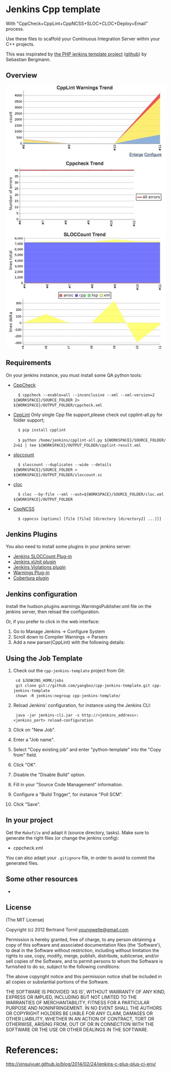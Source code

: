 # Jenkins Cpp template

With "CppCheck+CppLint+CppNCSS+SLOC+CLOC+Deploy+Email" process.

Use these files to scaffold your Continuous Integration Server within your C++ projects.

This was inspirated by [the PHP jenkins template project](http://jenkins-php.org/) ([github](https://github.com/sebastianbergmann/php-jenkins-template)) by Sebastian Bergmann.

## Overview

![Jenkins-Cpp-Overview](https://raw.githubusercontent.com/yangboz/cpp-jenkins-template/master/Jenkins-cpp-overview.jpg "Jenkins-Cpp-Overview") 

## Requirements

On your jenkins instance, you must install some QA python tools:

* [CppCheck](https://github.com/danmar/cppcheck)

        $ cppcheck --enable=all --inconclusive --xml --xml-version=2 ${WORKSPACE}/SOURCE_FOLDER 2> ${WORKSPACE}/OUTPUT_FOLDER/cppcheck.xml
        
* [CppLint](https://pypi.python.org/pypi/cpplint) Only single Cpp file support,please check out cpplint-all.py for folder support;
        
        $ pip install cpplint

        $ python /home/jenkins/cpplint-all.py ${WORKSPACE}/SOURCE_FOLDER/ 2>&1 | tee ${WORKSPACE}/OUTPUT_FOLDER/cpplint-result.xml    
        
* [sloccount](https://wiki.jenkins-ci.org/display/JENKINS/SLOCCount+Plugin)

        $ sloccount --duplicates --wide --details ${WORKSPACE}/SOURCE_FOLDER > ${WORKSPACE}/OUTPUT_FOLDER/sloccount.sc  
* [cloc](https://wiki.jenkins-ci.org/display/JENKINS/SLOCCount+Plugin)

        $ cloc --by-file --xml --out=${WORKSPACE}/SOURCE_FOLDER/cloc.xml ${WORKSPACE}/OUTPUT_FOLDER
        
* [CppNCSS](http://cppncss.sourceforge.net/)

        $ cppncss [options] [file [file2 [directory [directory2] ...]]]

## Jenkins Plugins

You also need to install some plugins in your jenkins server:

* [Jenkins SLOCCount Plug-in](http://wiki.jenkins-ci.org/display/JENKINS/SLOCCount+Plugin)
* [Jenkins xUnit plugin](http://wiki.jenkins-ci.org/display/JENKINS/xUnit+Plugin)
* [Jenkins Violations plugin](http://wiki.jenkins-ci.org/display/JENKINS/Violations)
* [Warnings Plug-in](https://wiki.jenkins-ci.org/display/JENKINS/Warnings+Plugin)
* [Cobertura plugin](https://wiki.jenkins-ci.org/display/JENKINS/Cobertura+Plugin)


## Jenkins configuration

Install the hudson.plugins.warnings.WarningsPublisher.xml file on the jenkins server, then reload the configuration.

Or, if you prefer to click in the web interface:

1. Go to Manage Jenkins -> Configure System
2. Scroll down to Compiler Warnings -> Parsers
3. Add a new parser(CppLint) with the following details:



## Using the Job Template

1. Check out the `cpp-jenkins-template` project from Git:

        cd $JENKINS_HOME/jobs
        git clone git://github.com/yangboz/cpp-jenkins-template.git cpp-jenkins-template
        chown -R jenkins:nogroup cpp-jenkins-template/

2. Reload Jenkins' configuration, for instance using the Jenkins CLI:

        java -jar jenkins-cli.jar -s http://<jenkins_address>:<jenkins_port> reload-configuration

3. Click on "New Job".

4. Enter a "Job name".

5. Select "Copy existing job" and enter "python-template" into the "Copy from" field.

6. Click "OK".

7. Disable the "Disable Build" option.

8. Fill in your "Source Code Management" information.

9. Configure a "Build Trigger", for instance "Poll SCM".

10. Click "Save".


## In your project

Get the `Makefile` and adapt it (source directory, tasks). Make sure to generate the right files (or change the jenkins config):

* cppcheck.xml

You can also adapt your `.gitignore` file, in order to avoid to commit the generated files.


## Some other resources

* 


## License

(The MIT License)

Copyright (c) 2012 Bertrand Tornil <youngwelle@gmail.com>

Permission is hereby granted, free of charge, to any person obtaining a copy of this software and associated documentation files (the 'Software'), to deal in the Software without restriction, including without limitation the rights to use, copy, modify, merge, publish, distribute, sublicense, and/or sell copies of the Software, and to permit persons to whom the Software is furnished to do so, subject to the following conditions:

The above copyright notice and this permission notice shall be included in all copies or substantial portions of the Software.

THE SOFTWARE IS PROVIDED 'AS IS', WITHOUT WARRANTY OF ANY KIND, EXPRESS OR IMPLIED, INCLUDING BUT NOT LIMITED TO THE WARRANTIES OF MERCHANTABILITY, FITNESS FOR A PARTICULAR PURPOSE AND NONINFRINGEMENT. IN NO EVENT SHALL THE AUTHORS OR COPYRIGHT HOLDERS BE LIABLE FOR ANY CLAIM, DAMAGES OR OTHER LIABILITY, WHETHER IN AN ACTION OF CONTRACT, TORT OR OTHERWISE, ARISING FROM, OUT OF OR IN CONNECTION WITH THE SOFTWARE OR THE USE OR OTHER DEALINGS IN THE SOFTWARE.

# References:

http://xinsuiyuer.github.io/blog/2014/02/24/jenkins-c-plus-plus-ci-env/

